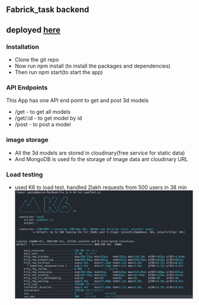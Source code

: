 ## Fabrick_task backend
## deployed [here](https://fabrik-task-backend.herokuapp.com/get)
### Installation
- Clone the git repo 
- Now run npm install (to install the packages and dependencies)
- Then run npm start(to start the app)

### API Endpoints

This App has one API end point to get and post 3d models

- /get     - to get all models
- /get/:id - to get model by id
- /post    - to post a model

### image storage
- All the 3d models are stored in cloudinary(free service for static data)
- And MongoDB is used fo the storage of image data ant cloudinary URL

### Load testing 
- used K6 to load test, handled 2lakh requests from 500 users in 38 min
![Alt text](./test/test.png)
